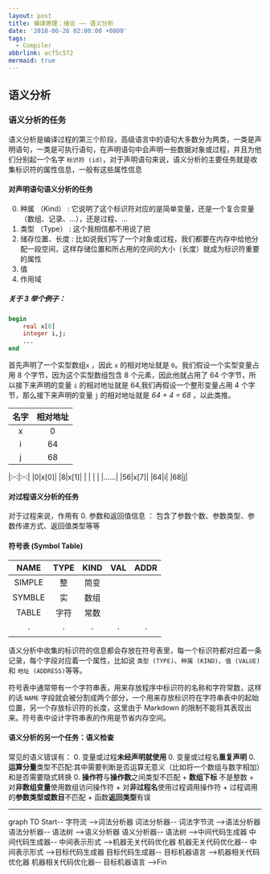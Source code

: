 ```yaml
---
layout: post
title: 编译原理：绪论 —— 语义分析
date: '2018-06-26 02:00:00 +0800'
tags:
  - Compiler
abbrlink: acf5c572
mermaid: true
---
```


## 语义分析

### 语义分析的任务

语义分析是编译过程的第三个阶段，高级语言中的语句大多数分为两类，一类是声明语句，一类是可执行语句，在声明语句中会声明一些数据对象或过程，并且为他们分别起一个名字 `标识符 (id)`，对于声明语句来说，语义分析的主要任务就是收集标识符的属性信息，一般有这些属性信息

#### 对声明语句语义分析的任务

0. 种属 （Kind） : 它说明了这个标识符对应的是简单变量，还是一个复合变量（数组、记录、...），还是过程、...
0. 类型 （Type） : 这个我相信都不用说了把
0. 储存位置、长度 : 比如说我们写了一个对象或过程，我们都要在内存中给他分配一段空间，这样存储位置和所占用的空间的大小（长度）就成为标识符重要的属性
0. 值
0. 作用域

##### 关于 3 举个例子：
```pascal
begin
	real x[8]
	integer i,j;
	...
end
```
首先声明了一个实型数组`x` ，因此 `x` 的相对地址就是 `0`。我们假设一个实型变量占用 8 个字节，因为这个实型数组包含 8 个元素，因此他就占用了 64 个字节，所以接下来声明的变量 `i` 的相对地址就是 64,我们再假设一个整形变量占用 4 个字节，那么接下来声明的变量 `j` 的相对地址就是 *64 + 4 = 68* ，以此类推。

| 名字 | 相对地址 |
|:-:|:-:|
| x | 0 |
| i | 64|
| j | 68|

|:-:|:-:|
|0|x[0]|
|8|x[1]|
| | |
| |......|
|56|x[7]|
|64|i|
|68|j|


#### 对过程语义分析的任务
对于过程来说，作用有
0. 参数和返回值信息 ： 包含了参数个数、参数类型、参数传递方式、返回值类型等等

#### 符号表 (Symbol Table) 

| NAME | TYPE | KIND | VAL | ADDR |
|:-:|:-:|:-:|:-:|:-:|
|SIMPLE|整|简变|||
|SYMBLE|实|数组|||
|TABLE|字符|常数|||
|.|.|.|.|.|
| | | | | |

语义分析中收集的标识符的信息都会存放在符号表里，每一个标识符都对应着一条记录，每个字段对应着一个属性，比如说 `类型 (TYPE)`、`种属 (KIND)`、`值 (VALUE)` 和 `地址 (ADDRESS)`等等。

符号表中通常带有一个字符串表，用来存放程序中标识符的名称和字符常数，这样的话 `NAME` 字段就会被分割成两个部分，一个用来存放标识符在字符串表中的起始位置，另一个存放标识符的长度，这里由于 Markdown 的限制不能将其表现出来。符号表中设计字符串表的作用是节省内存空间。

#### 语义分析的另一个任务：语义检查

常见的语义错误有：
0. 变量或过程**未经声明就使用**
0. 变量或过程名**重复声明**
0. **运算分量**类型不匹配:其中需要判断是否运算无意义（比如将一个数组与数字相加）和是否需要隐式转换
0. **操作符**与**操作数**之间类型不匹配
	+ **数组下标** 不是整数
	+ 对**非数组变量**使用数组访问操作符
	+ 对**非过程名**使用过程调用操作符
	+ 过程调用的**参数类型或数目**不匹配
	+ 函数**返回类型**有误

***

<div class="mermaid">
graph TD
	Start-- 字符流 -->词法分析器
	词法分析器-- 词法字节流 -->语法分析器
	语法分析器-- 语法树 -->语义分析器
	语义分析器-- 语法树 -->中间代码生成器
	中间代码生成器-- 中间表示形式 -->机器无关代码优化器
	机器无关代码优化器-- 中间表示形式 -->目标代码生成器
	目标代码生成器-- 目标机器语言 -->机器相关代码优化器
	机器相关代码优化器-- 目标机器语言 -->Fin
</div>